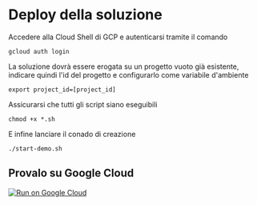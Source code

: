 # Deploy della soluzione

Accedere alla Cloud Shell di GCP e autenticarsi tramite il comando
```console
gcloud auth login
```

La soluzione dovrà essere erogata su un progetto vuoto già esistente, indicare quindi l'id del progetto e configurarlo come variabile d'ambiente
```console
export project_id=[project_id]
```

Assicurarsi che tutti gli script siano eseguibili
```console
chmod +x *.sh
```

E infine lanciare il conado di creazione
```console
./start-demo.sh
```

## Provalo su Google Cloud
[![Run on Google Cloud](https://deploy.cloud.run/button.svg)](https://ssh.cloud.google.com/cloudshell/editor?cloudshell_git_repo=https://github.com/giusvill/sigla-ng.git&cloudshell_workspace=./demo-sigla-gcp-cloudrun&cloudshell_print=guide.txt&shellonly=true)
